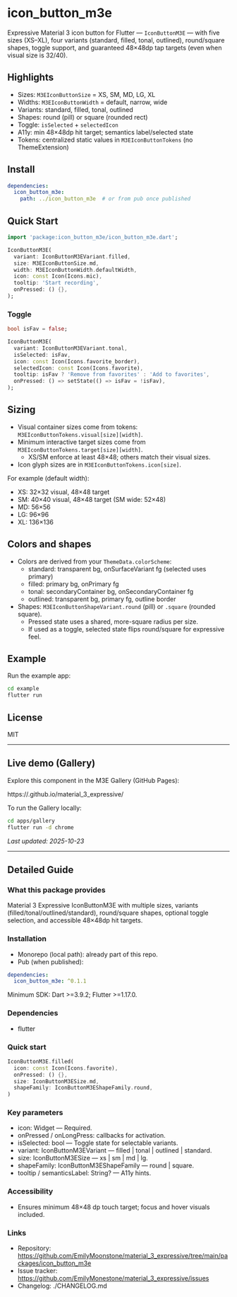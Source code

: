# icon_button_m3e

Expressive Material 3 icon button for Flutter — `IconButtonM3E` — with
five sizes (XS–XL), four variants (standard, filled, tonal, outlined),
round/square shapes, toggle support, and guaranteed 48×48dp tap targets
(even when visual size is 32/40).

## Highlights

- Sizes: `M3EIconButtonSize` = XS, SM, MD, LG, XL
- Widths: `M3EIconButtonWidth` = default, narrow, wide
- Variants: standard, filled, tonal, outlined
- Shapes: round (pill) or square (rounded rect)
- Toggle: `isSelected` + `selectedIcon`
- A11y: min 48×48dp hit target; semantics label/selected state
- Tokens: centralized static values in `M3EIconButtonTokens` (no ThemeExtension)

## Install

```yaml
dependencies:
  icon_button_m3e:
    path: ../icon_button_m3e  # or from pub once published
```

## Quick Start

```dart
import 'package:icon_button_m3e/icon_button_m3e.dart';

IconButtonM3E(
  variant: IconButtonM3EVariant.filled,
  size: M3EIconButtonSize.md,
  width: M3EIconButtonWidth.defaultWidth,
  icon: const Icon(Icons.mic),
  tooltip: 'Start recording',
  onPressed: () {},
);
```

### Toggle

```dart
bool isFav = false;

IconButtonM3E(
  variant: IconButtonM3EVariant.tonal,
  isSelected: isFav,
  icon: const Icon(Icons.favorite_border),
  selectedIcon: const Icon(Icons.favorite),
  tooltip: isFav ? 'Remove from favorites' : 'Add to favorites',
  onPressed: () => setState(() => isFav = !isFav),
);
```

## Sizing

- Visual container sizes come from tokens: `M3EIconButtonTokens.visual[size][width]`.
- Minimum interactive target sizes come from `M3EIconButtonTokens.target[size][width]`.
  - XS/SM enforce at least 48×48; others match their visual sizes.
- Icon glyph sizes are in `M3EIconButtonTokens.icon[size]`.

For example (default width):
- XS: 32×32 visual, 48×48 target
- SM: 40×40 visual, 48×48 target (SM wide: 52×48)
- MD: 56×56
- LG: 96×96
- XL: 136×136

## Colors and shapes

- Colors are derived from your `ThemeData.colorScheme`:
  - standard: transparent bg, onSurfaceVariant fg (selected uses primary)
  - filled: primary bg, onPrimary fg
  - tonal: secondaryContainer bg, onSecondaryContainer fg
  - outlined: transparent bg, primary fg, outline border
- Shapes: `M3EIconButtonShapeVariant.round` (pill) or `.square` (rounded square).
  - Pressed state uses a shared, more-square radius per size.
  - If used as a toggle, selected state flips round/square for expressive feel.

## Example

Run the example app:

```sh
cd example
flutter run
```

## License

MIT


---

## Live demo (Gallery)

Explore this component in the M3E Gallery (GitHub Pages):

https://<your-github-username>.github.io/material_3_expressive/

To run the Gallery locally:

```sh
cd apps/gallery
flutter run -d chrome
```

_Last updated: 2025-10-23_


---

## Detailed Guide

### What this package provides
Material 3 Expressive IconButtonM3E with multiple sizes, variants (filled/tonal/outlined/standard), round/square shapes, optional toggle selection, and accessible 48×48dp hit targets.

### Installation
- Monorepo (local path): already part of this repo.
- Pub (when published):
```yaml
dependencies:
  icon_button_m3e: ^0.1.1
```

Minimum SDK: Dart >=3.9.2; Flutter >=1.17.0.

### Dependencies
- flutter

### Quick start
```dart
IconButtonM3E.filled(
  icon: const Icon(Icons.favorite),
  onPressed: () {},
  size: IconButtonM3ESize.md,
  shapeFamily: IconButtonM3EShapeFamily.round,
)
```

### Key parameters
- icon: Widget — Required.
- onPressed / onLongPress: callbacks for activation.
- isSelected: bool — Toggle state for selectable variants.
- variant: IconButtonM3EVariant — filled | tonal | outlined | standard.
- size: IconButtonM3ESize — xs | sm | md | lg.
- shapeFamily: IconButtonM3EShapeFamily — round | square.
- tooltip / semanticsLabel: String? — A11y hints.

### Accessibility
- Ensures minimum 48×48 dp touch target; focus and hover visuals included.

### Links
- Repository: https://github.com/EmilyMoonstone/material_3_expressive/tree/main/packages/icon_button_m3e
- Issue tracker: https://github.com/EmilyMonestone/material_3_expressive/issues
- Changelog: ./CHANGELOG.md
